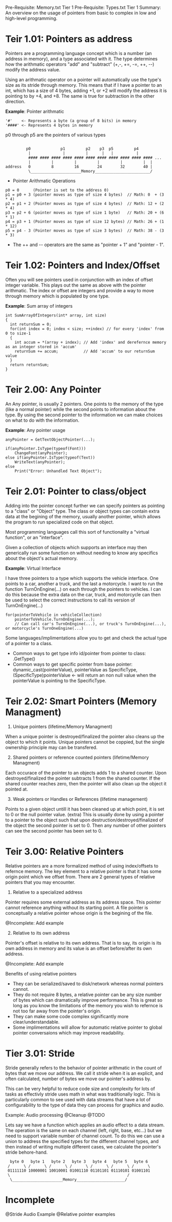 Pre-Requisite: Memory.txt Tier 1
Pre-Requisite: Types.txt Tier 1
Summary: An overview on the usage of pointers from basic to complex in low and high-level programming.

Teir 1.01: Pointers as address
==============================
Pointers are a programming language concept which is a number (an address in memory), and a type associated with it. The type determines how the arithmatic operators "add" and "subtract" (+,-, +=, -=, ++, --) modify the address value.

Using an arithmatic operator on a pointer will automatically use the type's size as its stride through memory. This means that if I have a pointer to an int, which has a size of 4 bytes, adding +1, or +2 will modify the address it is pointing to by +4, and +8. The same is true for subtraction in the other direction.

**Example**: Pointer arithmatic
```        
'#'    <- Represents a byte (a group of 8 bits) in memory
'####' <- Represents 4 bytes in memory
```
p0 through p5 are the pointers of various types
```

         p0             p1         p2    p3  p5         p4
          |              |         |      |   |          |
          #### #### #### #### #### #### #### #### #### #### #### ...
          |         |         |         |         |         |  |
address   0         8         16        24        32        40 |
          \______________________Memory________________________/ 
```
* Pointer Arithmatic Operations
```
p0 = 0      (Pointer is set to the address 0)
p1 = p0 + 3 (pointer moves as type of size 4 bytes)  // Math: 0  + (3 * 4)
p2 = p1 + 2 (Pointer moves as type of size 4 bytes)  // Math: 12 + (2 * 4)
p3 = p2 + 6 (pointer moves as type of size 1 byte)   // Math: 20 + (6 * 1)
p4 = p3 + 1 (Pointer moves as type of size 12 bytes) // Math: 26 + (1 * 12)
p5 = p4 - 3 (Pointer moves as type of size 3 bytes)  // Math: 38 - (3 * 3)
```

* The ++ and -- operators are the same as "pointer + 1" and "pointer - 1".
 
Teir 1.02: Pointers and Index/Offset
====================================
Often you will see pointers used in conjunction with an index of offset integer variable. This plays out the same as above with the pointer arithmatic. The index or offset are integers and provide a way to move through memory which is populated by one type.

**Example**: Sum array of integers
```
int SumArrayOfIntegers(int* array, int size)
{
  int returnSum = 0;
  for(int index = 0; index < size; ++index) // for every 'index' from 0 to size-1
  {
    int accum = *(array + index); // Add 'index' and derefernce memory as an integer stored in 'accum'
    returnSum += accum;           // Add 'accum' to our returnSum value
  }
  return returnSum;
}
```

Teir 2.00: Any Pointer
======================
An Any pointer, is usually 2 pointers. One points to the memory of the type (like a normal pointer) while the second points to information about the type. By using the second pointer to the information we can make choices on what to do with the information.

**Example**: Any pointer usage
```
anyPointer = GetTextObjectPointer(...);

if(anyPointer.IsType(typeof(Font)))
    ChangeFont(anyPointer);
else if(anyPointer.IsType(typeof(Text))
    WriteText(anyPointer);
else
    Print("Error: Unhandled Text Object");
```

Teir 2.01: Pointer to class/object
==================================
Adding into the pointer concept further we can specify pointers as pointing to a "class" or "Object" type. The class or object types can contain extra data at the begining of the memory, usually another pointer, which allows the program to run specialized code on that object.

Most programming languages call this sort of functionality a "virtual function", or an "interface".

Given a collection of objects which supports an interface may then generically run some function on without needing to know any specifics about the object's actual memory.

**Example**: Virtual Interface

I have three pointers to a type which supports the vehicle interface. One points to a car, another a truck, and the last a motorcycle. I want to run the function TurnOnEngine(...) on each through the pointers to vehicles. I can do this because the extra data on the car, truck, and motorcycle can then be used to select the correct instructions to call its version of TurnOnEngine(...)
```
for(pointerToVehicle in vehicleCollection)
    pointerToVehicle.TurnOnEngine(...);
	// Can call car's TurnOnEngine(...), or truck's TurnOnEngine(...), or motorcycle's TurnOneEngine(...)
```

Some languages/implimentations allow you to get and check the actual type of a pointer to a class.
* Common ways to get type info id/pointer from pointer to class: .GetType()
* Common ways to get specific pointer from base pointer: dynamic_cast<SpecificType>(pointerValue), pointerValue as SpecificType, (SpecificType)pointerValue <- will return an non null value when the pointerValue is pointing to the SpecificType.

Teir 2.02: Smart Pointers (Memory Managment)
============================================
1) Unique pointers (lifetime/Memory Managment)

When a unique pointer is destroyed/finalized the pointer also cleans up the object to which it points. Unique pointers cannot be coppied, but the single ownership principle may can be transfered.

2) Shared pointers or reference counted pointers (lifetime/Memory Managment)

Each occurace of the pointer to an objects adds 1 to a shared counter. Upon destroyed/finalized the pointer subtracts 1 from the shared counter. If the shared counter reaches zero, then the pointer will also clean up the object it pointed at.

3) Weak pointers or Handles or References (lifetime management)

Points to a given object untill it has been cleaned up at which point, it is set to 0 or the null pointer value. (extra) This is usually done by using a pointer to a pointer to the object such that upon destruction/destroyed/finalized of the object the second pointer is set to 0. Then any number of other pointers can see the second pointer has been set to 0.

Teir 3.00: Relative Pointers
============================
Relative pointers are a more formalized method of using index/offsets to refernce memory. The key element to a relative pointer is that it has some origin point which we offset from. There are 2 general types of relative pointers that you may encounter.

1) Relative to a specialized address

Pointer requires some external address as its address space. This pointer cannot reference anything without its starting point. A file pointer is conceptually a relative pointer whose origin is the begining of the file.

@Incomplete: Add example

2) Relative to its own address

Pointer's offset is relative to its own address. That is to say, its origin is its own address in memory and its value is an offset before/after its own address.

@Incomplete: Add example

Benefits of using relative pointers
* They can be serialized/saved to disk/network whereas normal pointers cannot.
* They do not require 8 bytes, a relative pointer can be any size number of bytes which can dramatically improve performance. This is great so long as you know the limitations of the memory you wish to refernce is not too far away from the pointer's origin.
* They can make some code complex significantly more clear/understandable.
* Some implimentations will allow for automatic relative pointer to global pointer conversaions which may improve readability.

Tier 3.01: Stride
=================
Stride generally refers to the behavior of pointer arithmatic in the count of bytes that we move our address. We call it stride when it is an explicit, and often calculated, number of bytes we move our pointer's address by.

This can be very helpful to reduce code size and complexity for lots of tasks as effectivly stride uses math in what was traditionally logic. This is particularly common to see used with data streams that have a lot of configurability to the type of data they can process for graphics and audio.

Example: Audio processing @Cleanup @TODO

Lets say we have a function which applies an audio effect to a data stream. The operation is the same on each channel (left, right, base, etc...) but we need to support variable number of channel count. To do this we can use a union to address the specified types for the different channel types, and then instead of writing multiple different cases, we calculate the pointer's stride behore-hand.


```
  byte 0   byte 1   byte 2   byte 3   byte 4   byte 5   byte 6
 /      \ /      \ /      \ /      \ /      \ /      \ /      \
 01111110 10000001 10010001 01001110 01101101 01110101 01001101
 \                                                   /
  \______________________Memory_____________________/
```

# Incomplete

@Stride Audio Example @Relative pointer examples